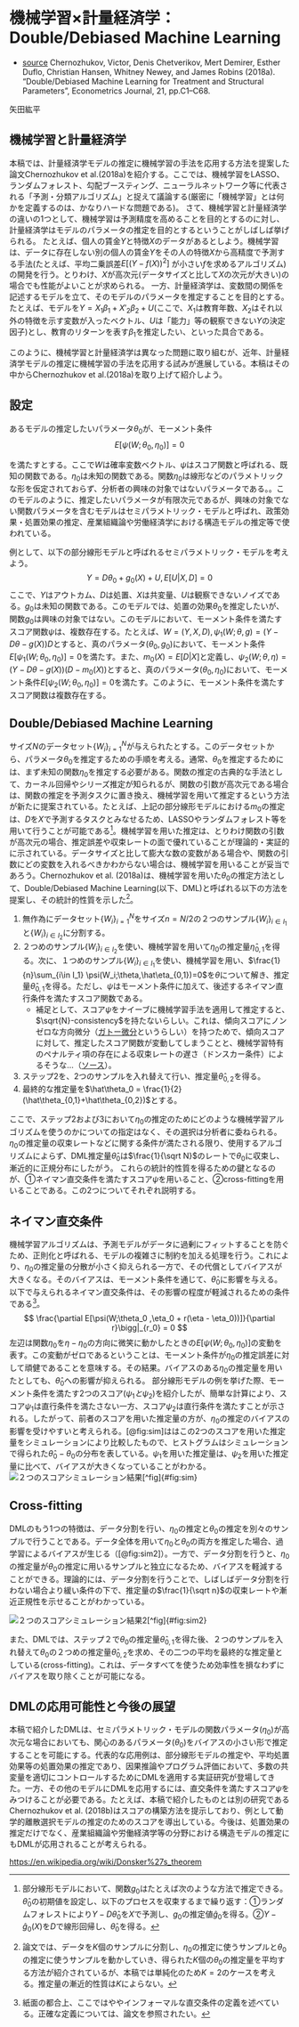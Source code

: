 # 機械学習×計量経済学：Double/Debiased Machine Learning
- [source](https://www.web-nippyo.jp/13331/)
Chernozhukov, Victor, Denis Chetverikov, Mert Demirer, Esther Duflo, Christian Hansen, Whitney Newey, and James Robins (2018a). “Double/Debiased Machine Learning for Treatment and Structural Parameters”, Econometrics Journal, 21, pp.C1–C68.

矢田紘平

## 機械学習と計量経済学
本稿では、計量経済学モデルの推定に機械学習の手法を応用する方法を提案した論文Chernozhukov et al.(2018a)を紹介する。ここでは、機械学習をLASSO、ランダムフォレスト、勾配ブースティング、ニューラルネットワーク等に代表される「予測・分類アルゴリズム」と捉えて議論する(厳密に「機械学習」とは何かを定義するのは、かなりハードな問題である)。
さて、機械学習と計量経済学の違いの1つとして、機械学習は予測精度を高めることを目的とするのに対し、計量経済学はモデルのパラメータの推定を目的とするということがしばしば挙げられる。
たとえば、個人の賃金$Y$と特徴$X$のデータがあるとしよう。機械学習は、データに存在しない別の個人の賃金$Y$をその人の特徴$X$から高精度で予測する手法(たとえば、平均二乗誤差$E[(Y−f(X))^2]$
が小さい$f$を求めるアルゴリズム)の開発を行う。とりわけ、$X$が高次元(データサイズと比して$X$の次元が大きい)の場合でも性能がよいことが求められる。
一方、計量経済学は、変数間の関係を記述するモデルを立て、そのモデルのパラメータを推定することを目的とする。たとえば、モデルを$Y= X_1 \beta_1 + X'_2\beta_2+U$(ここで、$X_1$は教育年数、$X_2$はそれ以外の特徴を示す変数が入ったベクトル、$U$は「能力」等の観察できない$Y$の決定因子)とし、教育のリターンを表す$\beta_1$を推定したい、といった具合である。

このように、機械学習と計量経済学は異なった問題に取り組むが、近年、計量経済学モデルの推定に機械学習の手法を応用する試みが進展している。本稿はその中からChernozhukov et al.(2018a)を取り上げて紹介しよう。

## 設定
あるモデルの推定したいパラメータ$\theta_0$が、モーメント条件
$$E[\psi(W;\theta_0,\eta_0)]=0$$

を満たすとする。ここで$W$は確率変数ベクトル、$\psi$はスコア関数と呼ばれる、既知の関数である。$\eta_0$は未知の関数である。関数$\eta_0$は線形などのパラメトリックな形を仮定されておらず、分析者の興味の対象ではないパラメータである。。このモデルのように、推定したいパラメータが有限次元であるが、興味の対象でない関数パラメータを含むモデルはセミパラメトリック・モデルと呼ばれ、政策効果・処置効果の推定、産業組織論や労働経済学における構造モデルの推定等で使われている。

例として、以下の部分線形モデルと呼ばれるセミパラメトリック・モデルを考えよう。
$$
Y = D\theta_0 + g_0(X) + U, E[U|X,D]=0
$$
ここで、$Y$はアウトカム、$D$は処置、$X$は共変量、$U$は観察できないノイズである。$g_0$は未知の関数である。このモデルでは、処置の効果$\theta_0$を推定したいが、関数$g_0$は興味の対象ではない。このモデルにおいて、モーメント条件を満たすスコア関数$\psi$は、複数存在する。たとえば、$W = (Y,X,D),\psi_1(W;\theta,g)=(Y-D\theta-g(X))D$とすると、真のパラメータ$(\theta_0,g_0)$において、モーメント条件$E[\psi_1(W;\theta_0,\eta_0)]=0$を満たす。また、$m_0(X)=E[D|X]$と定義し、$\psi_2(W;\theta,\eta)=(Y-D\theta-g(X))(D-m_0(X))$とすると、真のパラメータ$(\theta_0,\eta_0)$において、モーメント条件$E[\psi_2(W;\theta_0,\eta_0)]=0$を満たす。このように、モーメント条件を満たすスコア関数は複数存在する。

## Double/Debiased Machine Learning
サイズ$N$のデータセット$\{W_i\}_{i=1}^N$が与えられたとする。このデータセットから、パラメータ$\theta_0$を推定するための手順を考える。通常、$\theta_0$を推定するためには、まず未知の関数$\eta_0$を推定する必要がある。関数の推定の古典的な手法として、カーネル回帰やシリーズ推定が知られるが、関数の引数が高次元である場合は、関数の推定を予測タスクに置き換え、機械学習を用いて推定するという方法が新たに提案されている。たとえば、上記の部分線形モデルにおける$m_0$の推定は、$D$を$X$で予測するタスクとみなせるため、LASSOやランダムフォレスト等を用いて行うことが可能である[^1]。機械学習を用いた推定は、とりわけ関数の引数が高次元の場合、推定誤差や収束レートの面で優れていることが理論的・実証的に示されている。データサイズと比して膨大な数の変数がある場合や、関数の引数にどの変数を入れるべきかわからない場合は、機械学習を用いることが妥当であろう。Chernozhukov et al. (2018a)は、機械学習を用いた$θ_0$の推定方法として、Double/Debiased Machine Learning(以下、DML)と呼ばれる以下の方法を提案し、その統計的性質を示した[^2]。

1. 無作為にデータセット$\{W_i\}_{i=1}^N$をサイズ$n = N/2$の２つのサンプル$\{W_i\}_{i\in I_1}$と$\{W_i\}_{i\in I_2}$に分割する。
2. ２つめのサンプル$\{W_i\}_{i\in I_2}$を使い、機械学習を用いて$\eta_0$の推定量$\hat\eta_{0,1}$を得る。次に、１つめのサンプル$\{W_i\}_{i\in I_1}$を使い、機械学習を用い、$\frac{1}{n}\sum_{i\in I_1} \psi(W_i;\theta,\hat\eta_{0,1})=0$を$\theta$について解き、推定量$\hat\theta_{0,1}$を得る。ただし、$\psi$はモーメント条件に加えて、後述するネイマン直行条件を満たすスコア関数である。
   - 補足として、スコア$\psi$をナイーブに機械学習手法を適用して推定すると、$\sqrt{N}-consistency$を持たないらしい。これは、傾向スコアにノンゼロな方向微分（[ガトー微分](https://mathwords.net/hankansu)というらしい）を持つためで、傾向スコアに対して、推定したスコア関数が変動してしまうことと、機械学習特有のペナルティ項の存在による収束レートの遅さ（ドンスカー条件）によるそうな…（[ソース](https://speakerdeck.com/masakat0/dmlniyoruchai-fen-falsechai-tui-ding?slide=20)）。
3. ステップ2を、2つのサンプルを入れ替えて行い、推定量$\hat\theta_{0,2}$を得る。
4. 最終的な推定量を$\hat\theta_0 = \frac{1}{2}(\hat\theta_{0,1}+\hat\theta_{0,2})$とする。

ここで、ステップ2および3において$\eta_0$の推定のためにどのような機械学習アルゴリズムを使うのかについての指定はなく、その選択は分析者に委ねられる。$\eta_0$の推定量の収束レートなどに関する条件が満たされる限り、使用するアルゴリズムによらず、DML推定量$\hat\theta_0$は$\frac{1}{\sqrt N}$のレートで$\theta_0$に収束し、漸近的に正規分布にしたがう。
これらの統計的性質を得るための鍵となるのが、①ネイマン直交条件を満たすスコア$\psi$を用いること、②cross-fittingを用いることである。この2つについてそれぞれ説明する。

## ネイマン直交条件
機械学習アルゴリズムは、予測モデルがデータに過剰にフィットすることを防ぐため、正則化と呼ばれる、モデルの複雑さに制約を加える処理を行う。これにより、$\eta_0$の推定量の分散が小さく抑えられる一方で、その代償としてバイアスが大きくなる。そのバイアスは、モーメント条件を通じて、$\hat\theta_0$に影響を与える。以下で与えられるネイマン直交条件は、その影響の程度が軽減されるための条件である[^3]。
$$
\frac{\partial E[\psi(W;\theta_0 ,\eta_0 + r(\eta - \eta_0))]}{\partial r}\bigg|_{r_0} = 0
$$
左辺は関数$\eta_0$を$\eta-\eta_0$の方向に微笑に動かしたときの$E[\psi(W;\theta_0 ,\eta_0)]$の変動を表す。この変動がゼロであるということは、モーメント条件が$\eta_0$の推定誤差に対して頑健であることを意味する。その結果。バイアスのある$\eta_0$の推定量を用いたとしても、$\hat\theta_0$への影響が抑えられる。
部分線形モデルの例を挙げた際、モーメント条件を満たす2つのスコア$(\psi_1と\psi_2)$を紹介したが、簡単な計算により、スコア$\psi_1$は直行条件を満たさない一方、スコア$\psi_2$は直行条件を満たすことが示される。したがって、前者のスコアを用いた推定量の方が、$\eta_0$の推定のバイアスの影響を受けやすいと考えられる。[@fig:sim]ははこの2つのスコアを用いた推定量をシミュレーションにより比較したもので、ヒストグラムはシミュレーションで得られた$\hat\theta_0-\theta_0$の分布を表している。$\psi_1$を用いた推定量は、$\psi_2$を用いた推定量に比べて、バイアスが大きくなっていることがわかる。
![２つのスコアシミュレーション結果[^fig]](https://www.web-nippyo.jp/wp-content/uploads/2019/05/1.jpg){#fig:sim}

## Cross-fitting
DMLのもう1つの特徴は、データ分割を行い、$\eta_0$の推定と$\theta_0$の推定を別々のサンプルで行うことである。データ全体を用いて$\eta_0$と$\theta_0$の両方を推定した場合、過学習によるバイアスが生じる（[@fig:sim2]）。一方で、データ分割を行うと、$\eta_0$の推定量が$\theta_0$の推定に用いるサンプルと独立になるため、バイアスを軽減することができる。理論的には、データ分割を行うことで、しばしばデータ分割を行わない場合より緩い条件の下で、推定量の$\frac{1}{\sqrt n}$の収束レートや漸近正規性を示せることがわかっている。

![２つのスコアシミュレーション結果2[^fig]](https://www.web-nippyo.jp/wp-content/uploads/2019/05/2.jpg){#fig:sim2}

また、DMLでは、ステップ２で$\theta_0$の推定量$\hat\theta_{0,1}$を得た後、２つのサンプルを入れ替えて$\theta_0$の２つめの推定量$\hat\theta_{0,2}$を求め、その二つの平均を最終的な推定量としている(cross-fitting)。これは、データすべてを使うため効率性を損なわずにバイアスを取り除くことが可能になる。

## DMLの応用可能性と今後の展望
本稿で紹介したDMLは、セミパラメトリック・モデルの関数パラメータ$(\eta_0)$が高次元な場合においても、関心のあるパラメータ$(\theta_0)$をバイアスの小さい形で推定することを可能にする。代表的な応用例は、部分線形モデルの推定や、平均処置効果等の処置効果の推定であり、因果推論やプログラム評価において、多数の共変量を適切にコントロールするためにDMLを適用する実証研究が登場してきた。一方、その他のモデルにDMLを応用するには、直交条件を満たすスコア$\psi$をみつけることが必要である。たとえば、本稿で紹介したものとは別の研究であるChernozhukov et al. (2018b)はスコアの構築方法を提示しており、例として動学的離散選択モデルの推定のためのスコアを導出している。今後は、処置効果の推定だけでなく、産業組織論や労働経済学等の分野における構造モデルの推定にもDMLが応用されることが考えられる。



[^1]:部分線形モデルにおいて、関数$g_0$はたとえば次のような方法で推定できる。$\hat\theta_0$の初期値を設定し、以下のプロセスを収束するまで繰り返す：①ランダムフォレストにより$Y-D\hat\theta_0$を$X$で予測し、$g_0$の推定値$\hat g_0$を得る。②$Y- \hat g_0(X)$を$D$で線形回帰し、$\hat\theta_0$を得る。
[^2]:論文では、データを$K$個のサンプルに分割し、$\eta_0$の推定に使うサンプルと$\theta_0$の推定に使うサンプルを動かしていき、得られた$K$個の$\theta_0$の推定量を平均する方法が紹介されているが、本稿では単純化のため$K=2$のケースを考える。推定量の漸近的性質は$K$によらない。
[^3]:紙面の都合上、ここではややインフォーマルな直交条件の定義を述べている。正確な定義については、論文を参照されたい。


https://en.wikipedia.org/wiki/Donsker%27s_theorem
